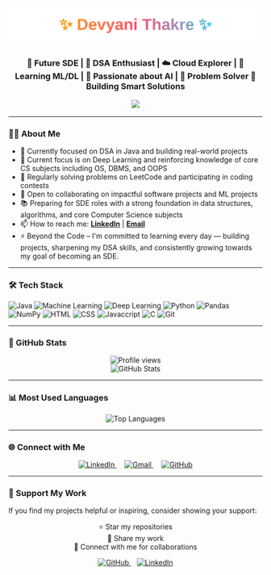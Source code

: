 <!--<h1 align="center">
  <img src="https://readme-typing-svg.herokuapp.com?font=Fira+Code&size=26&pause=1000&color=FCA311&center=true&vCenter=true&width=600&lines=Hey+there!+I'm+Devyani+Thakre" alt="Typing SVG" />
</h1-->
<!--## Hi, I'm Devyani-->
<!--<h1 align="center">
  ✨ <span style="color:#FCA311;">Hi, I'm Devyani Thakre</span> ✨
</h1>-->
<p align="center">
<p align="center">
  <img src="download (1).svg" alt="Devyani Thakre" />
</p>


<h3 align="center">🚀 Future SDE | 🧠 DSA Enthusiast | ☁️ Cloud Explorer | 🤖 Learning ML/DL | 🧬 Passionate about AI | 🎯 Problem Solver  🌟 Building Smart Solutions</h3>

<!--<p align="center">
  <img src="https://readme-typing-svg.herokuapp.com?font=Fira+Code&size=22&duration=3000&pause=500&color=F97316&center=true&vCenter=true&width=600&lines=👩‍💻+Software+Developer+in+the+making...;💡+Practicing+DSA+through+Coding+Contests;🎯+Focused+on+SDE+roles;⚡+Turning+Ideas+into+Code" alt="Typing SVG" />
</p>--->

<p align="center">
  <img src="https://media.giphy.com/media/L8K62iTDkzGX6/giphy.gif" width="200"/>
</p>

<!--<p align="center">
  <em>"Imperfect beginnings, evolving code, and a relentless will to grow — that’s the story behind every commit."</em>-->

 
---
### 👩‍💻 About Me

- 📌 Currently focused on DSA in Java and building real-world projects
- 🚧 Current focus is on Deep Learning and reinforcing knowledge of core CS subjects including OS, DBMS, and OOPS
- 🧠 Regularly solving problems on LeetCode and participating in coding contests
- 🤝 Open to collaborating on impactful software projects and ML projects
- 📚 Preparing for SDE roles with a strong foundation in data structures, algorithms, and core Computer Science subjects
- 📫 How to reach me: **[LinkedIn](https://www.linkedin.com/in/devyani-thakre-995a562a9)** | **[Email](mailto:thakredevyani20@gmail.com)**
- ⚡ Beyond the Code – I'm committed to learning every day — building projects, sharpening my DSA skills, and consistently growing towards my goal of becoming an SDE.

---
### 🛠️ Tech Stack

![Java](https://img.shields.io/badge/Java-007396?logo=java&logoColor=white&style=for-the-badge)
![Machine Learning](https://img.shields.io/badge/Machine%20Learning-009688?style=for-the-badge&logo=scikit-learn&logoColor=white)
![Deep Learning](https://img.shields.io/badge/Deep%20Learning-FF6F00?style=for-the-badge&logo=tensorflow&logoColor=white)
![Python](https://img.shields.io/badge/Python-3776AB?logo=python&logoColor=white&style=for-the-badge)
![Pandas](https://img.shields.io/badge/Pandas-150458?style=for-the-badge&logo=pandas&logoColor=white)
![NumPy](https://img.shields.io/badge/Numpy-013243?style=for-the-badge&logo=numpy&logoColor=white)
![HTML](https://img.shields.io/badge/HTML5-E34F26?logo=html5&logoColor=white&style=for-the-badge)
![CSS](https://img.shields.io/badge/CSS3-1572B6?logo=css3&logoColor=white&style=for-the-badge)
![Javaccript](https://img.shields.io/badge/JavaScript-%23323330.svg?style=for-the-badge&logo=javascript&logoColor=%23F7DF1E)
![C](https://img.shields.io/badge/C-00599C?logo=c&logoColor=white&style=for-the-badge)
![Git](https://img.shields.io/badge/Git-%23F05033.svg?style=for-the-badge&logo=git&logoColor=white)


---
### 🧾 GitHub Stats

<p align="center">
  <img src="https://komarev.com/ghpvc/?username=devyaniii12&label=Profile%20views&color=6b5b95&style=for-the-badge" alt="Profile views" />
  <br>
  <img src="https://github-readme-stats.vercel.app/api?username=devyaniii12&show_icons=true&theme=tokyonight" alt="GitHub Stats" />
</p>


---
### 📊 Most Used Languages

<p align="center">
  <img src="https://github-readme-stats.vercel.app/api/top-langs?username=devyaniii12&layout=compact&theme=tokyonight" alt="Top Languages" />
</p>




---
### 🌐 Connect with Me

<p align="center">
  <a href="https://www.linkedin.com/in/devyani-thakre-995a562a9" target="blank">
    <img src="https://skillicons.dev/icons?i=linkedin" alt="LinkedIn" height="40" />
  </a>
  &nbsp;&nbsp;&nbsp;
  <a href="mailto:thakredevyani20@gmail.com">
    <img src="https://skillicons.dev/icons?i=gmail" alt="Gmail" height="40" />
  </a>
  &nbsp;&nbsp;&nbsp;
  <a href="https://github.com/devyaniii12" target="blank">
    <img src="https://skillicons.dev/icons?i=github" alt="GitHub" height="40" />
  </a>
</p>

---

### 🙌 Support My Work

If you find my projects helpful or inspiring, consider showing your support:

<p align="center">
  ⭐ Star my repositories 
  <br>📣 Share my work  
  <br>💬 Connect with me for collaborations
</p>

<p align="center">
  <a href="https://github.com/devyaniii12" target="blank">
    <img src="https://skillicons.dev/icons?i=github" alt="GitHub" height="40" />
  </a>
  &nbsp;&nbsp;
  <a href="https://www.linkedin.com/in/devyani-thakre-995a562a9" target="blank">
    <img src="https://skillicons.dev/icons?i=linkedin" alt="LinkedIn" height="40" />
  </a>
</p>


